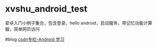 # xvshu_android_test
安卓入门小例子集合，包含登录，hello android，启动服务，带记忆功能计算器，简单网页访问

#blog
[csdn专栏-Android 学习](http://blog.csdn.net/column/details/16776.html)
